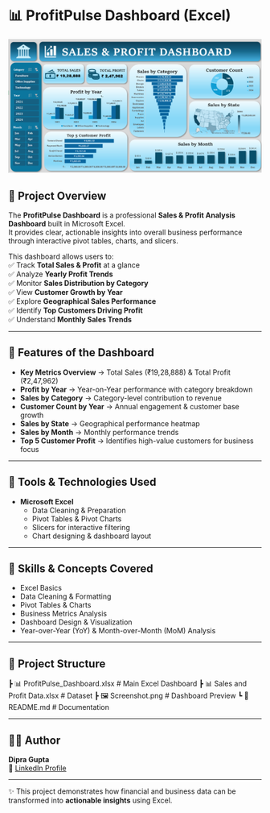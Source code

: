 # 📊 ProfitPulse Dashboard (Excel)

![Dashboard](https://github.com/dofficial/ProfitPulse-Dashboard/blob/main/Screenshot.png)

## 📌 Project Overview  
The **ProfitPulse Dashboard** is a professional **Sales & Profit Analysis Dashboard** built in Microsoft Excel.  
It provides clear, actionable insights into overall business performance through interactive pivot tables, charts, and slicers.  

This dashboard allows users to:  
✅ Track **Total Sales & Profit** at a glance  
✅ Analyze **Yearly Profit Trends**  
✅ Monitor **Sales Distribution by Category**  
✅ View **Customer Growth by Year**  
✅ Explore **Geographical Sales Performance**  
✅ Identify **Top Customers Driving Profit**  
✅ Understand **Monthly Sales Trends**  

---

## 🔹 Features of the Dashboard
- **Key Metrics Overview** → Total Sales (₹19,28,888) & Total Profit (₹2,47,962)  
- **Profit by Year** → Year-on-Year performance with category breakdown  
- **Sales by Category** → Category-level contribution to revenue  
- **Customer Count by Year** → Annual engagement & customer base growth  
- **Sales by State** → Geographical performance heatmap  
- **Sales by Month** → Monthly performance trends  
- **Top 5 Customer Profit** → Identifies high-value customers for business focus  

---

## 🔹 Tools & Technologies Used
- **Microsoft Excel**  
  - Data Cleaning & Preparation  
  - Pivot Tables & Pivot Charts  
  - Slicers for interactive filtering  
  - Chart designing & dashboard layout  

---

## 🔹 Skills & Concepts Covered
- Excel Basics  
- Data Cleaning & Formatting  
- Pivot Tables & Charts  
- Business Metrics Analysis  
- Dashboard Design & Visualization  
- Year-over-Year (YoY) & Month-over-Month (MoM) Analysis  

---

## 📂 Project Structure
┣ 📊 ProfitPulse_Dashboard.xlsx # Main Excel Dashboard
┣ 📊 Sales and Profit Data.xlsx # Dataset
┣ 🖼️ Screenshot.png # Dashboard Preview
┗ 📄 README.md # Documentation

---

## 👨‍💻 Author
**Dipra Gupta**  
🔗 [LinkedIn Profile](https://www.linkedin.com/in/dipra-gupta-12b2b0374)  

---

✨ This project demonstrates how financial and business data can be transformed into **actionable insights** using Excel.  
